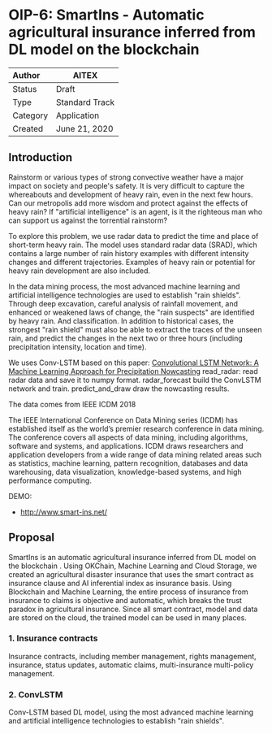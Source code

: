 # OIP-6: SmartIns - Automatic agricultural insurance inferred from DL model on the blockchain

| Author   | AITEX                  |
| :------- | ---------------------- |
| Status   | Draft                  |
| Type     | Standard Track         |
| Category | Application            |
| Created  | June 21, 2020          |

## Introduction

Rainstorm or various types of strong convective weather have a major impact on society and people's safety. It is very difficult to capture the whereabouts and development of heavy rain, even in the next few hours. Can our metropolis add more wisdom and protect against the effects of heavy rain? If "artificial intelligence" is an agent, is it the righteous man who can support us against the torrential rainstorm?

To explore this problem, we use radar data to predict the time and place of short-term heavy rain. The model uses standard radar data (SRAD), which contains a large number of rain history examples with different intensity changes and different trajectories. Examples of heavy rain or potential for heavy rain development are also included.

In the data mining process, the most advanced machine learning and artificial intelligence technologies are used to establish "rain shields". Through deep excavation, careful analysis of rainfall movement, and enhanced or weakened laws of change, the "rain suspects" are identified by heavy rain. And classification. In addition to historical cases, the strongest "rain shield" must also be able to extract the traces of the unseen rain, and predict the changes in the next two or three hours (including precipitation intensity, location and time).

We uses Conv-LSTM based on this paper: [Convolutional LSTM Network: A Machine Learning Approach for Precipitation Nowcasting](https://arxiv.org/abs/1506.04214)
read_radar: read radar data and save it to numpy format.
radar_forecast build the ConvLSTM network and train.
predict_and_draw draw the nowcasting results.

The data comes from IEEE ICDM 2018

The IEEE International Conference on Data Mining series (ICDM) has established itself as the world’s premier research conference in data mining. The conference covers all aspects of data mining, including algorithms, software and systems, and applications. ICDM draws researchers and application developers from a wide range of data mining related areas such as statistics, machine learning, pattern recognition, databases and data warehousing, data visualization, knowledge-based systems, and high performance computing. 

DEMO:

- http://www.smart-ins.net/

## Proposal

SmartIns is an automatic agricultural insurance inferred from DL model on the blockchain . Using OKChain, Machine Learning and Cloud Storage, we created an agricultural disaster insurance that uses the smart contract as insurance clause and AI inferential index as insurance basis. Using Blockchain and Machine Learning, the entire process of insurance from insurance to claims is objective and automatic, which breaks the trust paradox in agricultural insurance. Since all smart contract, model and data are stored on the cloud, the trained model can be used in many places.

### 1. Insurance contracts
Insurance contracts, including member management, rights management, insurance, status updates, automatic claims, multi-insurance multi-policy management.

### 2. ConvLSTM
Conv-LSTM based DL model, using the most advanced machine learning and artificial intelligence technologies to establish "rain shields".
